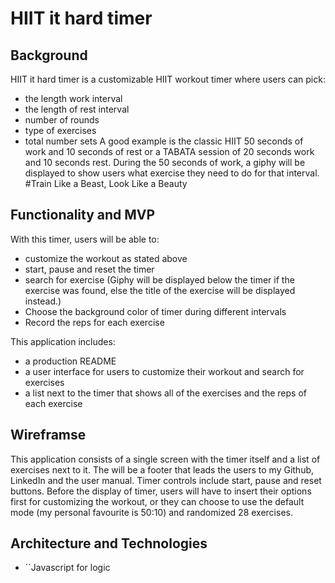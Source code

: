 # HIIT it hard timer

## Background
HIIT it hard timer is a customizable HIIT workout timer where users can pick:
* the length work interval
* the length of rest interval
* number of rounds
* type of exercises
* total number sets 
A good example is the classic HIIT 50 seconds of work and 10 seconds of rest or
a TABATA session of 20 seconds work and 10 seconds rest.
During the 50 seconds of work, a giphy will be displayed to show users what 
exercise they need to do for that interval.
#Train Like a Beast, Look Like a Beauty

## Functionality and MVP
With this timer, users will be able to:
* customize the workout as stated above
* start, pause and reset the timer
* search for exercise (Giphy will be displayed below the timer if the exercise
 was found, else the title of the exercise will be displayed instead.)
* Choose the background color of timer during different intervals
* Record the reps for each exercise

This application includes:
* a production README
* a user interface for users to customize their workout and search for exercises
* a list next to the timer that shows all of the exercises and the reps of each
exercise

## Wireframse
This application consists of a single screen with the timer itself and a list 
of exercises next to it. The will be a footer that leads the users to my Github,
LinkedIn and the user manual. Timer controls include start, pause and reset 
buttons. Before the display of timer, users will have to insert their options 
first for customizing the workout, or they can choose to use the default mode
(my personal favourite is 50:10) and randomized 28 exercises.

## Architecture and Technologies
* ``Javascript for logic



